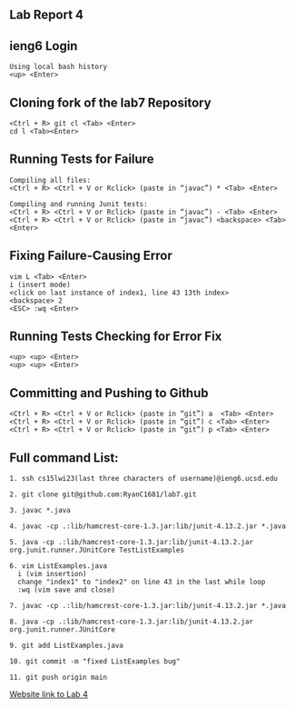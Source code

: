 Lab Report 4
---------------------

ieng6 Login
--------------------------
```
Using local bash history
<up> <Enter>
```
Cloning fork of the lab7 Repository
----------------------------------

```
<Ctrl + R> git cl <Tab> <Enter>
cd l <Tab><Enter>
```

Running Tests for Failure
--------------------------

```
Compiling all files:
<Ctrl + R> <Ctrl + V or Rclick> (paste in “javac”) * <Tab> <Enter>

Compiling and running Junit tests:
<Ctrl + R> <Ctrl + V or Rclick> (paste in “javac”) - <Tab> <Enter>
<Ctrl + R> <Ctrl + V or Rclick> (paste in “javac”) <backspace> <Tab> <Enter>
```
Fixing Failure-Causing Error
----------------------------
```
vim L <Tab> <Enter>
i (insert mode)
<click on last instance of index1, line 43 13th index>
<backspace> 2
<ESC> :wq <Enter>
```

Running Tests Checking for Error Fix
-----------------------------------
```
<up> <up> <Enter>
<up> <up> <Enter>
```

Committing and Pushing to Github
-------------------------------------
```
<Ctrl + R> <Ctrl + V or Rclick> (paste in “git”) a  <Tab> <Enter>
<Ctrl + R> <Ctrl + V or Rclick> (paste in “git”) c <Tab> <Enter>
<Ctrl + R> <Ctrl + V or Rclick> (paste in “git”) p <Tab> <Enter>
```

Full command List:
---------------------------
```
1. ssh cs15lwi23(last three characters of username)@ieng6.ucsd.edu

2. git clone git@github.com:RyanC1681/lab7.git

3. javac *.java

4. javac -cp .:lib/hamcrest-core-1.3.jar:lib/junit-4.13.2.jar *.java 

5. java -cp .:lib/hamcrest-core-1.3.jar:lib/junit-4.13.2.jar org.junit.runner.JUnitCore TestListExamples

6. vim ListExamples.java
  i (vim insertion)
  change "index1" to "index2" on line 43 in the last while loop
  :wq (vim save and close)

7. javac -cp .:lib/hamcrest-core-1.3.jar:lib/junit-4.13.2.jar *.java  

8. java -cp .:lib/hamcrest-core-1.3.jar:lib/junit-4.13.2.jar org.junit.runner.JUnitCore 

9. git add ListExamples.java 

10. git commit -m "fixed ListExamples bug"

11. git push origin main
```

[Website link to Lab 4](https://ryanc1681.github.io/cse15l-lab-reports/LabReport4.html)
